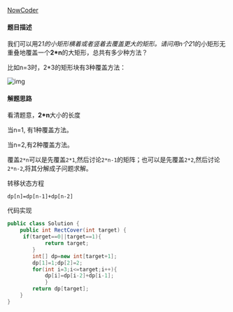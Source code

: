 [NowCoder](https://www.nowcoder.com/practice/72a5a919508a4251859fb2cfb987a0e6?tpId=13&tqId=11163&tPage=1&rp=1&ru=/ta/coding-interviews&qru=/ta/coding-interviews/question-ranking&from=cyc_github)

#### 题目描述

我们可以用2*1的小矩形横着或者竖着去覆盖更大的矩形。请问用n个2*1的小矩形无重叠地覆盖一个**2*n**的大矩形，总共有多少种方法？

比如n=3时，2*3的矩形块有3种覆盖方法：

![img](https://uploadfiles.nowcoder.com/images/20200218/6384065_1581999858239_64E40A35BE277D7E7C87D4DCF588BE84)

#### 解题思路

看清题意，**2*n**大小的长度

当n=1, 有1种覆盖方法。

当n=2,有2种覆盖方法。

覆盖`2*n`可以是先覆盖`2*1`,然后讨论`2*n-1`的矩阵；也可以是先覆盖`2*2`,然后讨论`2*n-2`,将其分解成子问题求解。

转移状态方程

`dp[n]=dp[n-1]+dp[n-2]`

代码实现

```java
public class Solution {
    public int RectCover(int target) {
     if(target==0||target==1){
            return target;
        }  
        int[] dp=new int[target+1];
        dp[1]=1;dp[2]=2;
        for(int i=3;i<=target;i++){
            dp[i]=dp[i-2]+dp[i-1];
            }
        return dp[target];
    }
}
```

